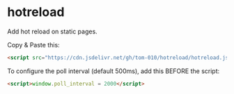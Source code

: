 hotreload
=========

Add hot reload on static pages.

Copy & Paste this:

```html
<script src="https://cdn.jsdelivr.net/gh/tom-010/hotreload/hotreload.js"></script>
```

To configure the poll interval (default 500ms), add this BEFORE the script:

```html
<script>window.poll_interval = 2000</script>
```